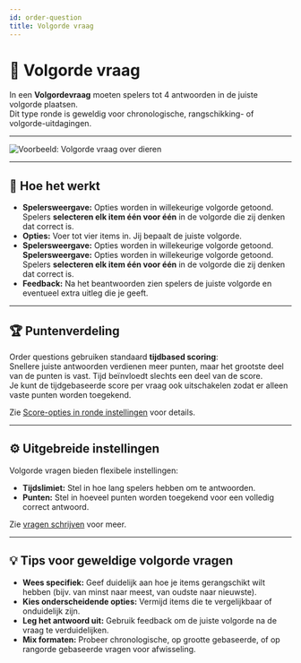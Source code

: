 ```yaml
---
id: order-question
title: Volgorde vraag
---
```


# 🔀 Volgorde vraag

In een **Volgordevraag** moeten spelers tot 4 antwoorden in de juiste volgorde plaatsen.\
Dit type ronde is geweldig voor chronologische, rangschikking- of volgorde-uitdagingen.

---

![Voorbeeld: Volgorde vraag over dieren](/images/question-modes/order-question/order-question-example.png)

---

## 📝 Hoe het werkt

- **Spelersweergave:** Opties worden in willekeurige volgorde getoond.\
  Spelers **selecteren elk item één voor één** in de volgorde die zij denken dat correct is.
- **Opties:** Voer tot vier items in. Jij bepaalt de juiste volgorde.
- **Spelersweergave:** Opties worden in willekeurige volgorde getoond. **Spelersweergave:** Opties worden in willekeurige volgorde getoond.\
  Spelers **selecteren elk item één voor één** in de volgorde die zij denken dat correct is.
- **Feedback:** Na het beantwoorden zien spelers de juiste volgorde en eventueel extra uitleg die je geeft.

---

## 🏆 Puntenverdeling

Order questions gebruiken standaard **tijdbased scoring**:\
Snellere juiste antwoorden verdienen meer punten, maar het grootste deel van de punten is vast. Tijd beïnvloedt slechts een deel van de score.\
Je kunt de tijdgebaseerde score per vraag ook uitschakelen zodat er alleen vaste punten worden toegekend.

Zie [Score-opties in ronde instellingen](../editor/008-round-options.md#scoring) voor details.

---

## ⚙️ Uitgebreide instellingen

Volgorde vragen bieden flexibele instellingen:

- **Tijdslimiet:** Stel in hoe lang spelers hebben om te antwoorden.
- **Punten:** Stel in hoeveel punten worden toegekend voor een volledig correct antwoord.

Zie [vragen schrijven](../editor/005-writing-questions.md) voor meer.

---

## 💡 Tips voor geweldige volgorde vragen

- **Wees specifiek:** Geef duidelijk aan hoe je items gerangschikt wilt hebben (bijv. van minst naar meest, van oudste naar nieuwste).
- **Kies onderscheidende opties:** Vermijd items die te vergelijkbaar of onduidelijk zijn.
- **Leg het antwoord uit:** Gebruik feedback om de juiste volgorde na de vraag te verduidelijken.
- **Mix formaten:** Probeer chronologische, op grootte gebaseerde, of op rangorde gebaseerde vragen voor afwisseling.

